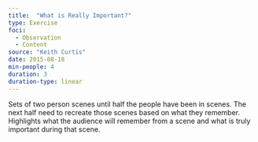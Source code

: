 ```yaml
---
title:  "What is Really Important?"
type: Exercise
foci:
  - Observation
  - Content
source: "Keith Curtis"
date: 2015-08-18
min-people: 4
duration: 3
duration-type: linear
---
```

Sets of two person scenes until half the people have been in scenes.
The next half need to recreate those scenes based on what they remember.
Highlights what the audience will remember from a scene and what is truly important during that scene.
